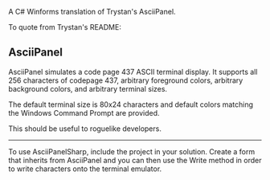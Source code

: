 A C# Winforms translation of Trystan's AsciiPanel.

To quote from Trystan's README:

AsciiPanel
---------

AsciiPanel simulates a code page 437 ASCII terminal display. It supports all
256 characters of codepage 437, arbitrary foreground colors, arbitrary
background colors, and arbitrary terminal sizes.

The default terminal size is 80x24 characters and default colors matching the
Windows Command Prompt are provided.

This should be useful to roguelike developers.

---------

To use AsciiPanelSharp, include the project in your solution. Create a form that inherits from AsciiPanel and you can then use the Write method in order to write characters onto the terminal emulator.
